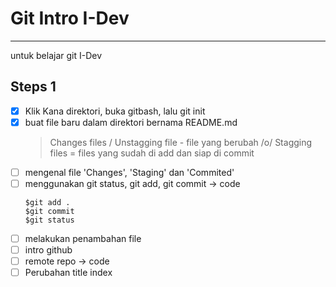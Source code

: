 # Git Intro I-Dev
----
untuk belajar git I-Dev

Steps 1
----

 * [x] Klik Kana direktori, buka gitbash, lalu git init
 * [x] buat file baru dalam direktori bernama README.md
	> Changes files / Unstagging file - file yang berubah /o/
	> Stagging files = files yang sudah di add dan siap di commit
 * [ ] mengenal file 'Changes', 'Staging' dan 'Commited'
 * [ ] menggunakan git status, git add, git commit -> code
	```
	$git add .
	$git commit
	$git status
	```
 * [ ] melakukan penambahan file
 * [ ] intro github
 * [ ] remote repo -> code
 * [ ] Perubahan title index
